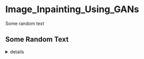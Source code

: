 # Image_Inpainting_Using_GANs
Some random text
## Some Random Text
<details>
  <summary>details</summary>
  <br>
  Bleh
  <br>
  Bleh
  <br>
   Bleh
  <br>
</details>
